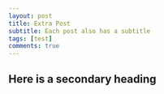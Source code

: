 ```yaml
---
layout: post
title: Extra Post
subtitle: Each post also has a subtitle
tags: [test]
comments: true
---
```



## Here is a secondary heading
